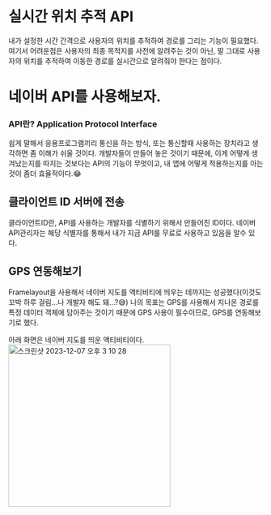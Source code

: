 # 실시간 위치 추적 API

내가 설정한 시간 간격으로 사용자의 위치를 추적하여 경로를 그리는 기능이 필요했다. 여기서 어려운점은 사용자의 최종 목적지를 사전에 알려주는 것이 아닌, 말 그대로 사용자의 위치를 추적하여 이동한 경로를 실시간으로 알려줘야 한다는 점이다.


# 네이버 API를 사용해보자.

### API란? Application Protocol Interface

쉽게 말해서 응용프로그램끼리 통신을 하는 방식, 또는 통신할때 사용하는 장치라고 생각하면 좀 이해가 쉬울 것이다. 개발자들이 만들어 놓은 것이기 때문에, 이게 어떻게 생겨났는지를 따지는 것보다는 API의 기능이 무엇이고, 내 앱에 어떻게 적용하는지를 아는 것이 좀더 효율적이다.😂

## 클라이언트 ID 서버에 전송

클라이언트ID란, API를 사용하는 개발자를 식별하기 위해서 만들어진 ID이다. 네이버 API관리자는 해당 식별자를 통해서 내가 지금 API를 무료로 사용하고 있음을 알수 있다.

## GPS 연동해보기

Framelayout을 사용해서 네이버 지도를 액티비티에 띄우는 데까지는 성공했다(이것도 꼬박 하루 걸림...나 개발자 해도 돼...?😅)
나의 목표는 GPS를 사용해서 지나온 경로를 특정 데이터 객체에 담아주는 것이기 때문에 GPS 사용이 필수이므로, GPS를 연동해보기로 했다.


<div>아래 화면은 네이버 지도를 띄운 액티비티이다.</div>
<img width="320" alt="스크린샷 2023-12-07 오후 3 10 28" src="https://github.com/OhJunYoung21/Running_App/assets/81908471/4f46d165-81ec-40b1-8759-fdcf2b796bab">





